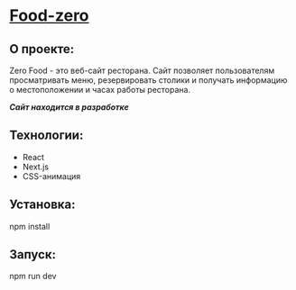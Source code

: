 # [Food-zero](food-zero-six.vercel.app)

## О проекте:

Zero Food - это веб-сайт ресторана.
Сайт позволяет пользователям просматривать меню, резервировать столики и получать информацию о местоположении и часах работы ресторана.

***Сайт находится в разработке***

## Технологии:

* React
* Next.js
* CSS-анимация

## Установка:

npm install

## Запуск:

npm run dev
